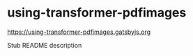 # using-transformer-pdfimages

https://using-transformer-pdfimages.gatsbyjs.org

Stub README description
